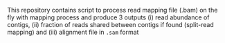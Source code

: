 This repository contains script to process read mapping file (.bam) on the fly with mapping process and produce 3 outputs (i) read abundance of contigs, (ii) fraction of reads shared between contigs if found (split-read mapping) and (iii) alignment file in `.sam` format
